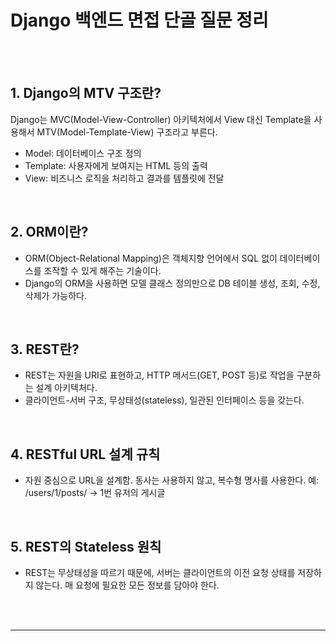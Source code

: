 # Django 백엔드 면접 단골 질문 정리

<br><br>

## 1. Django의 MTV 구조란?

Django는 MVC(Model-View-Controller) 아키텍처에서 View 대신 Template을 사용해서 MTV(Model-Template-View) 구조라고 부른다.

- Model: 데이터베이스 구조 정의
- Template: 사용자에게 보여지는 HTML 등의 출력
- View: 비즈니스 로직을 처리하고 결과를 템플릿에 전달

<br>

## 2. ORM이란?

- ORM(Object-Relational Mapping)은 객체지향 언어에서 SQL 없이 데이터베이스를 조작할 수 있게 해주는 기술이다. 
- Django의 ORM을 사용하면 모델 클래스 정의만으로 DB 테이블 생성, 조회, 수정, 삭제가 가능하다.

<br>

## 3. REST란?

- REST는 자원을 URI로 표현하고, HTTP 메서드(GET, POST 등)로 작업을 구분하는 설계 아키텍처다. 
- 클라이언트-서버 구조, 무상태성(stateless), 일관된 인터페이스 등을 갖는다.

<br>

## 4. RESTful URL 설계 규칙

- 자원 중심으로 URL을 설계함. 동사는 사용하지 않고, 복수형 명사를 사용한다.
예: /users/1/posts/ → 1번 유저의 게시글


<br>

## 5. REST의 Stateless 원칙

- REST는 무상태성을 따르기 때문에, 서버는 클라이언트의 이전 요청 상태를 저장하지 않는다. 매 요청에 필요한 모든 정보를 담아야 한다.

<br><br>

---

<br><br>